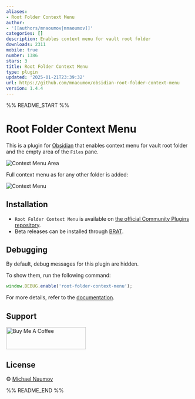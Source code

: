 ```yaml
---
aliases:
- Root Folder Context Menu
author:
- '[[authors/mnaoumov|mnaoumov]]'
categories: []
description: Enables context menu for vault root folder
downloads: 2311
mobile: true
number: 1386
stars: 3
title: Root Folder Context Menu
type: plugin
updated: '2025-01-21T23:39:32'
url: https://github.com/mnaoumov/obsidian-root-folder-context-menu
version: 1.4.4
---
```


%% README_START %%

# Root Folder Context Menu

This is a plugin for [Obsidian](https://obsidian.md/) that enables context menu for vault root folder and the empty area of the `Files` pane.

![Context Menu Area](https://raw.githubusercontent.com/mnaoumov/obsidian-root-folder-context-menu/HEAD/images/context-menu-area.png)

Full context menu as for any other folder is added:

![Context Menu](https://raw.githubusercontent.com/mnaoumov/obsidian-root-folder-context-menu/HEAD/images/context-menu.png)

## Installation

- `Root Folder Context Menu` is available on [the official Community Plugins repository](https://obsidian.md/plugins?id=root-folder-context-menu).
- Beta releases can be installed through [BRAT](https://obsidian.md/plugins?id=obsidian42-brat).

## Debugging

By default, debug messages for this plugin are hidden.

To show them, run the following command:

```js
window.DEBUG.enable('root-folder-context-menu');
```

For more details, refer to the [documentation](https://github.com/mnaoumov/obsidian-dev-utils?tab=readme-ov-file#debugging).

## Support

<a href="https://www.buymeacoffee.com/mnaoumov" target="_blank"><img src="https://cdn.buymeacoffee.com/buttons/v2/default-yellow.png" alt="Buy Me A Coffee" style="height: 60px !important;width: 217px !important;"></a>

## License

© [Michael Naumov](https://github.com/mnaoumov/)


%% README_END %%